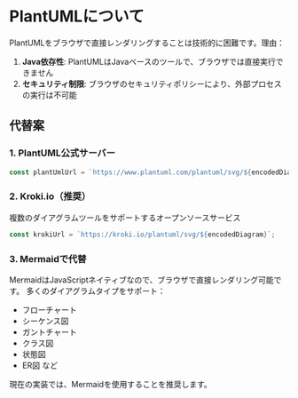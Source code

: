 # PlantUMLについて

PlantUMLをブラウザで直接レンダリングすることは技術的に困難です。理由：

1. **Java依存性**: PlantUMLはJavaベースのツールで、ブラウザでは直接実行できません
2. **セキュリティ制限**: ブラウザのセキュリティポリシーにより、外部プロセスの実行は不可能

## 代替案

### 1. PlantUML公式サーバー
```javascript
const plantUmlUrl = `https://www.plantuml.com/plantuml/svg/${encodedDiagram}`;
```

### 2. Kroki.io（推奨）
複数のダイアグラムツールをサポートするオープンソースサービス
```javascript
const krokiUrl = `https://kroki.io/plantuml/svg/${encodedDiagram}`;
```

### 3. Mermaidで代替
MermaidはJavaScriptネイティブなので、ブラウザで直接レンダリング可能です。
多くのダイアグラムタイプをサポート：
- フローチャート
- シーケンス図
- ガントチャート
- クラス図
- 状態図
- ER図
など

現在の実装では、Mermaidを使用することを推奨します。